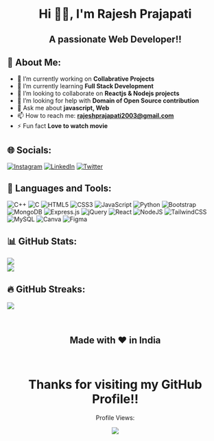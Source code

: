 <h1 align="center"> Hi 👋🏻, I'm Rajesh Prajapati </br> 
</h1>
<h2 align="center"> A passionate Web Developer!! </h2>

## 💫 About Me:
- 🔭 I’m currently working on **Collabrative Projects**
- 🌱 I’m currently learning **Full Stack Development**
- 👯 I’m looking to collaborate on **Reactjs & Nodejs projects**
- 🤔 I’m looking for help with **Domain of Open Source contribution**
- 💬 Ask me about **javascript, Web**
- 📫 How to reach me: **rajeshprajapati2003@gmail.com**
- ⚡ Fun fact **Love to watch movie**

## 🌐 Socials:
[![Instagram](https://img.shields.io/badge/Instagram-%23E4405F.svg?logo=Instagram&logoColor=white)](https://instagram.com/__raajesh_)
[![LinkedIn](https://img.shields.io/badge/LinkedIn-%230077B5.svg?logo=linkedin&logoColor=white)](https://www.linkedin.com/in/rajesh-prajapati-766807254)
[![Twitter](https://img.shields.io/badge/Twitter-%231DA1F2.svg?logo=Twitter&logoColor=white)](https://twitter.com/MyselfRaajesh)

## 🚀 Languages and Tools:
![C++](https://img.shields.io/badge/c++-%2300599C.svg?style=for-the-badge&logo=c%2B%2B&logoColor=white)
![C](https://img.shields.io/badge/C-00599C?style=for-the-badge&logo=c&logoColor=white)
![HTML5](https://img.shields.io/badge/html5-%23E34F26.svg?style=for-the-badge&logo=html5&logoColor=white)
![CSS3](https://img.shields.io/badge/css3-%231572B6.svg?style=for-the-badge&logo=css3&logoColor=white)
![JavaScript](https://img.shields.io/badge/javascript-%23323330.svg?style=for-the-badge&logo=javascript&logoColor=%23F7DF1E)
![Python](https://img.shields.io/badge/python-3670A0?style=for-the-badge&logo=python&logoColor=ffdd54)
![Bootstrap](https://img.shields.io/badge/bootstrap-%23563D7C.svg?style=for-the-badge&logo=bootstrap&logoColor=white)
![MongoDB](https://img.shields.io/badge/MongoDB-%234ea94b.svg?style=for-the-badge&logo=mongodb&logoColor=white)
![Express.js](https://img.shields.io/badge/express.js-%23404d59.svg?style=for-the-badge&logo=express&logoColor=%2361DAFB)
![jQuery](https://img.shields.io/badge/jquery-%230769AD.svg?style=for-the-badge&logo=jquery&logoColor=white)
![React](https://img.shields.io/badge/react-%2320232a.svg?style=for-the-badge&logo=react&logoColor=%2361DAFB)
![NodeJS](https://img.shields.io/badge/node.js-6DA55F?style=for-the-badge&logo=node.js&logoColor=white)
![TailwindCSS](https://img.shields.io/badge/tailwindcss-%2338B2AC.svg?style=for-the-badge&logo=tailwind-css&logoColor=white)
![MySQL](https://img.shields.io/badge/mysql-%2300f.svg?style=for-the-badge&logo=mysql&logoColor=white)
![Canva](https://img.shields.io/badge/Canva-%2300C4CC.svg?style=for-the-badge&logo=Canva&logoColor=white)
![Figma](https://img.shields.io/badge/figma-%23F24E1E.svg?style=for-the-badge&logo=figma&logoColor=white)

## 📊 GitHub Stats:
![](https://github-readme-stats.vercel.app/api?username=raajesh3108&show_icons=true&hide=issues&rank_icon=github)<br/>
![](https://github-readme-stats.vercel.app/api/top-langs/?username=raajesh3108&theme=dark&hide_border=false&include_all_commits=true&count_private=true&layout=compact)

## 🔥 GitHub Streaks:
![](https://github-readme-streak-stats.herokuapp.com?user=raajesh3108&theme=dark&border_radius=7)

<br>
  <h2 align="center"> Made with ❤️ in India </h2>
<br>

<h1 align="center"> Thanks for visiting my GitHub Profile!! </br>
</h1>
  <p align="center"> Profile Views: </p>
  <p align="center">
    <img src="https://profile-counter.glitch.me/raajesh3108/count.svg">
  </p>
